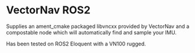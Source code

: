 # VectorNav ROS2

Supplies an ament_cmake packaged libvncxx provided by VectorNav and a compostable node which will automatically find and sample your IMU.

Has been tested on ROS2 Eloquent with a VN100 rugged.